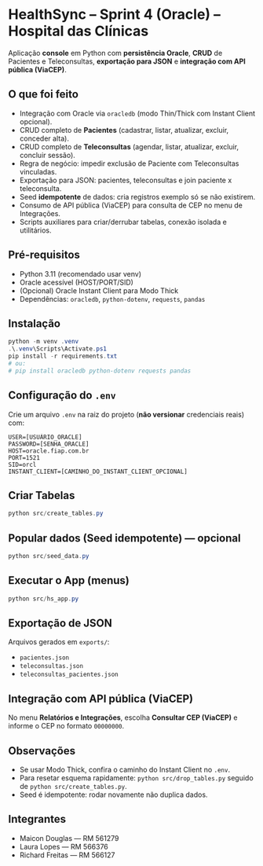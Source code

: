 # HealthSync – Sprint 4 (Oracle) – Hospital das Clínicas

Aplicação **console** em Python com **persistência Oracle**, **CRUD** de Pacientes e Teleconsultas, **exportação para JSON** e **integração com API pública (ViaCEP)**.

## O que foi feito
- Integração com Oracle via `oracledb` (modo Thin/Thick com Instant Client opcional).
- CRUD completo de **Pacientes** (cadastrar, listar, atualizar, excluir, conceder alta).
- CRUD completo de **Teleconsultas** (agendar, listar, atualizar, excluir, concluir sessão).
- Regra de negócio: impedir exclusão de Paciente com Teleconsultas vinculadas.
- Exportação para JSON: pacientes, teleconsultas e join paciente x teleconsulta.
- Seed **idempotente** de dados: cria registros exemplo só se não existirem.
- Consumo de API pública (ViaCEP) para consulta de CEP no menu de Integrações.
- Scripts auxiliares para criar/derrubar tabelas, conexão isolada e utilitários.

## Pré-requisitos
- Python 3.11 (recomendado usar venv)
- Oracle acessível (HOST/PORT/SID)
- (Opcional) Oracle Instant Client para Modo Thick
- Dependências: `oracledb`, `python-dotenv`, `requests`, `pandas`

## Instalação
```powershell
python -m venv .venv
.\.venv\Scripts\Activate.ps1
pip install -r requirements.txt
# ou:
# pip install oracledb python-dotenv requests pandas
```

## Configuração do `.env`
Crie um arquivo `.env` na raiz do projeto (**não versionar** credenciais reais) com:
```
USER=[USUÁRIO_ORACLE]
PASSWORD=[SENHA_ORACLE]
HOST=oracle.fiap.com.br
PORT=1521
SID=orcl
INSTANT_CLIENT=[CAMINHO_DO_INSTANT_CLIENT_OPCIONAL]
```

## Criar Tabelas
```powershell
python src/create_tables.py
```

## Popular dados (Seed idempotente) — opcional
```powershell
python src/seed_data.py
```

## Executar o App (menus)
```powershell
python src/hs_app.py
```

## Exportação de JSON
Arquivos gerados em `exports/`:
- `pacientes.json`
- `teleconsultas.json`
- `teleconsultas_pacientes.json`

## Integração com API pública (ViaCEP)
No menu **Relatórios e Integrações**, escolha **Consultar CEP (ViaCEP)** e informe o CEP no formato `00000000`.

## Observações
- Se usar Modo Thick, confira o caminho do Instant Client no `.env`.
- Para resetar esquema rapidamente: `python src/drop_tables.py` seguido de `python src/create_tables.py`.
- Seed é idempotente: rodar novamente não duplica dados.

## Integrantes
- Maicon Douglas — RM 561279
- Laura Lopes — RM 566376
- Richard Freitas — RM 566127

